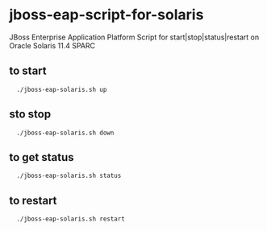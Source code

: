 # jboss-eap-script-for-solaris
JBoss Enterprise Application Platform Script for start|stop|status|restart on Oracle Solaris 11.4 SPARC

## to start

```
  ./jboss-eap-solaris.sh up
```

## sto stop

```
  ./jboss-eap-solaris.sh down
```

## to get status

```
  ./jboss-eap-solaris.sh status
```

## to restart

```
  ./jboss-eap-solaris.sh restart
```
